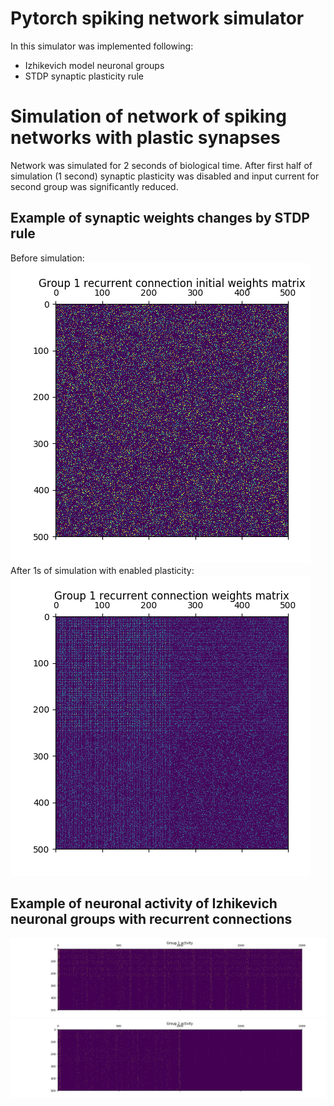 # Pytorch spiking network simulator

In this simulator was implemented following: 
* Izhikevich model neuronal groups
* STDP synaptic plasticity rule

Simulation of network of spiking networks with plastic synapses
===============================================================

Network was simulated for 2 seconds of biological time.
After first half of simulation (1 second) synaptic plasticity was disabled and input current for second group was significantly reduced. 

Example of synaptic weights changes by STDP rule
------------------------------------------------
Before simulation:
![Before](https://github.com/kraglik/pytorch-spiking-network/raw/master/plots/g1_to_g1_w_initial.png "Before simulation")
After 1s of simulation with enabled plasticity:
![After](https://github.com/kraglik/pytorch-spiking-network/raw/master/plots/g1_to_g1_w.png "After 1s of simulation with enabled plasticity")

Example of neuronal activity of Izhikevich neuronal groups with recurrent connections
-------------------------------------------------------------------------------------

![Group 1](https://github.com/kraglik/pytorch-spiking-network/raw/master/plots/group_1_activity.png "Group 1")
![Group 2](https://github.com/kraglik/pytorch-spiking-network/raw/master/plots/group_2_activity.png "Group 2")
